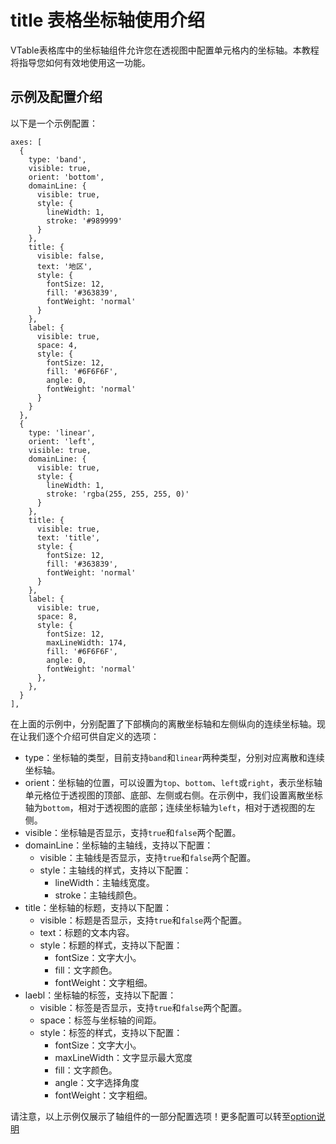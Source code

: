 # title 表格坐标轴使用介绍
VTable表格库中的坐标轴组件允许您在透视图中配置单元格内的坐标轴。本教程将指导您如何有效地使用这一功能。

## 示例及配置介绍
以下是一个示例配置：

```
axes: [
  {
    type: 'band',
    visible: true,
    orient: 'bottom',
    domainLine: {
      visible: true,
      style: {
        lineWidth: 1,
        stroke: '#989999'
      }
    },
    title: {
      visible: false,
      text: '地区',
      style: {
        fontSize: 12,
        fill: '#363839',
        fontWeight: 'normal'
      }
    },
    label: {
      visible: true,
      space: 4,
      style: {
        fontSize: 12,
        fill: '#6F6F6F',
        angle: 0,
        fontWeight: 'normal'
      }
    }
  },
  {
    type: 'linear',
    orient: 'left',
    visible: true,
    domainLine: {
      visible: true,
      style: {
        lineWidth: 1,
        stroke: 'rgba(255, 255, 255, 0)'
      }
    },
    title: {
      visible: true,
      text: 'title',
      style: {
        fontSize: 12,
        fill: '#363839',
        fontWeight: 'normal'
      }
    },
    label: {
      visible: true,
      space: 8,
      style: {
        fontSize: 12,
        maxLineWidth: 174,
        fill: '#6F6F6F',
        angle: 0,
        fontWeight: 'normal'
      },
    },
  }
],
```
在上面的示例中，分别配置了下部横向的离散坐标轴和左侧纵向的连续坐标轴。现在让我们逐个介绍可供自定义的选项：

- type：坐标轴的类型，目前支持`band`和`linear`两种类型，分别对应离散和连续坐标轴。
- orient：坐标轴的位置，可以设置为`top`、`bottom`、`left`或`right`，表示坐标轴单元格位于透视图的顶部、底部、左侧或右侧。在示例中，我们设置离散坐标轴为`bottom`，相对于透视图的底部；连续坐标轴为`left`，相对于透视图的左侧。
- visible：坐标轴是否显示，支持`true`和`false`两个配置。
- domainLine：坐标轴的主轴线，支持以下配置：
  - visible：主轴线是否显示，支持`true`和`false`两个配置。
  - style：主轴线的样式，支持以下配置：
    - lineWidth：主轴线宽度。
    - stroke：主轴线颜色。
- title：坐标轴的标题，支持以下配置：
  - visible：标题是否显示，支持`true`和`false`两个配置。
  - text：标题的文本内容。
  - style：标题的样式，支持以下配置：
    - fontSize：文字大小。
    - fill：文字颜色。
    - fontWeight：文字粗细。
- laebl：坐标轴的标签，支持以下配置：
  - visible：标签是否显示，支持`true`和`false`两个配置。
  - space：标签与坐标轴的间距。
  - style：标签的样式，支持以下配置：
    - fontSize：文字大小。
    - maxLineWidth：文字显示最大宽度
    - fill：文字颜色。
    - angle：文字选择角度
    - fontWeight：文字粗细。


请注意，以上示例仅展示了轴组件的一部分配置选项！更多配置可以转至[option说明](https://visactor.io/vtable/options/PivotChart#axes)